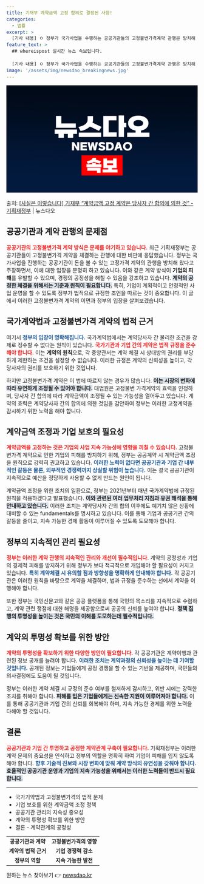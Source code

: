 ```yaml
---
title: 기재부 계약금액 고정 합의로 결정된 사항!
categories:
  - 법률
excerpt: >
  [기사 내용] ㅇ 정부가 국가사업을 수행하는 공공기관들의 고정불변가격계약 관행은 방치해 왔다는 지적이 나왔습…
feature_text: >
  ## whereispost 실시간 뉴스 속보입니다.

  [기사 내용] ㅇ 정부가 국가사업을 수행하는 공공기관들의 고정불변가격계약 관행은 방치해 왔다는 지적이 나왔습…
image: '/assets/img/newsdao_breakingnews.jpg'
---
```


![뉴스다오 속보](/assets/img/newsdao_breakingnews.jpg)

<p>출처: <a href="https://newsdao.kr/2276" rel="dofollow">[사실은 이렇습니다] 기재부 “계약금액 고정 계약은 당사자 간 합의에 의한 것” - 기획재정부</a> | 뉴스다오</p>

<h2 data-ke-size="size26">공공기관과 계약 관행의 문제점</h2>

<p data-ke-size="size16"><b><span style="color: #ee2323;">공공기관의 고정불변가격 계약 방식은 문제를 야기하고 있습니다.</span></b> 최근 기획재정부는 공공기관들이 고정불변가격 계약을 체결하는 관행에 대한 비판에 응답했습니다. 정부는 국가사업을 진행하는 공공기관이 돈을 볼 수 있는 고정가격 계약의 관행을 방치해 왔다고 주장하면서, 이에 대한 입장을 분명히 하고 있습니다. 이와 같은 계약 방식이 <b>기업의 피해</b>를 유발할 수 있으며, 경쟁의 공정성을 해칠 수 있음을 강조하고 있습니다. <b><span style="background-color: #21538527;">계약의 공정한 체결을 위해서는 기준과 원칙이 필요합니다.</span></b> 특히, 기업이 계획적이고 안정적인 사업 운영을 할 수 있도록 정부가 법적으로 규정한 조언을 따르는 것이 중요합니다. 이 글에서 이러한 고정불변가격 계약의 이면과 정부의 입장을 살펴보겠습니다.</p>

<p data-ke-size="size16"></p>

<h2 data-ke-size="size26">국가계약법과 고정불변가격 계약의 법적 근거</h2>

<p data-ke-size="size16">여기서 <b><span style="color: #1a5490;">정부의 입장이 명확해집니다.</span></b> 국가계약법에서는 계약당사자 간 불리한 조건을 강제로 징수할 수 없다는 원칙이 있습니다. <b><span style="color: #ee2323;">국가기관과 기업 간의 계약은 법적 규정을 준수해야 합니다.</span></b> 이는 <b>계약의 원칙</b>으로, 각 중앙관서는 계약 체결 시 상대방의 권리를 부당하게 제한하는 조건을 설정할 수 없습니다. 이러한 규정은 계약의 신뢰성을 높이고, 각 당사자의 권리를 보호하기 위한 것입니다.</p>

<p data-ke-size="size16">하지만 고정불변가격 계약은 이 법에 따르지 않는 경우가 많습니다. <b><span style="background-color: #21538527;">이는 시장의 변화에 따라 유연하게 조정될 수 있어야 합니다.</span></b> 대법원은 고정불변 가격계약의 효력을 인정하며, 당사자 간 합의에 따라 계약금액이 조정될 수 있는 가능성을 열어두고 있습니다. 계약의 효력은 계약당사자 간의 합의에 의한 것임을 감안하여 정부는 이러한 고정계약을 감시하기 위한 노력을 해야 합니다.</p>

<p data-ke-size="size16"></p>

<h2 data-ke-size="size26">계약금액 조정과 기업 보호의 필요성</h2>

<p data-ke-size="size16"><b><span style="color: #ee2323;">계약금액을 고정하는 것은 기업의 사업 지속 가능성에 영향을 끼칠 수 있습니다.</span></b> 고정불변가격 계약으로 인한 기업의 피해를 방지하기 위해, 정부는 공공계약 시 계약금액 조정을 원칙으로 강력히 권고하고 있습니다. <b><span style="color: #1a5490;">이러한 노력이 없다면 공공기관과 기업 간 내부적인 갈등은 물론, 외부적인 경쟁력까지 상실할 위험이 높습니다.</span></b> 이는 결국 공공기관이 지속적으로 예산을 정당하게 사용할 수 없게 만드는 원인이 됩니다.</p>

<p data-ke-size="size16">계약금액 조정을 위한 조치의 일환으로, 정부는 2021년부터 매년 국가계약법에 규정된 원칙을 적용하겠다고 발표했습니다. <b><span style="background-color: #21538527;">이와 관련된 여러 업무처리 지침과 유권 해석을 통해 안내하고 있습니다.</span></b> 이러한 조치는 계약당사자 간의 합의 이후에도 예기치 않은 상황에 대비할 수 있는 fundamentals를 명시하고 있습니다. 이를 통해 기업과 공공기관 간의 갈등을 줄이고, 지속 가능한 경제 활동이 이루어질 수 있도록 도모해야 합니다.</p>

<p data-ke-size="size16"></p>

<h2 data-ke-size="size26">정부의 지속적인 관리 필요성</h2>

<p data-ke-size="size16"><b><span style="color: #ee2323;">정부는 이러한 계약 관행의 지속적인 관리와 개선이 필수적입니다.</span></b> 계약의 공정성과 기업의 경제적 피해를 방지하기 위해 정부가 보다 적극적으로 개입해야 할 필요성이 커지고 있습니다. <b><span style="color: #1a5490;">특히 계약체결 시 유의할 점과 방향성을 명확하게 안내해야 합니다.</span></b> 각 공공기관은 이러한 원칙을 바탕으로 계약을 체결하며, 법과 규정을 준수하는 선에서 계약을 이행해야 합니다.</p>

<p data-ke-size="size16">또한 정부는 국민신문고와 같은 공공 플랫폼을 통해 국민의 목소리를 지속적으로 수렴하고, 계약 관련 쟁점에 대한 해명을 제공함으로써 공공의 신뢰를 높여야 합니다. <b><span style="background-color: #21538527;">정책 집행의 투명성을 높이는 것은 국민의 이해를 도모하는데 필수적입니다.</span></b></p>

<p data-ke-size="size16"></p>

<h2 data-ke-size="size26">계약의 투명성 확보를 위한 방안</h2>

<p data-ke-size="size16"><b><span style="color: #ee2323;">계약의 투명성을 확보하기 위한 다양한 방안이 필요합니다.</span></b> 각 공공기관은 계약이행과 관련된 정보 공개를 늘려야 합니다. <b><span style="color: #1a5490;">이러한 조치는 계약과정의 신뢰성을 높이는 데 기여할 것입니다.</span></b> 공개된 정보는 기업들에게 공정 경쟁을 할 수 있는 기반을 제공하며, 국민들의 의사결정에도 도움이 될 것입니다.</p>

<p data-ke-size="size16">정부는 이러한 계약 체결 시 규정의 준수 여부를 철저하게 감시하고, 위반 시에는 강력한 조치를 취해야 합니다. <b><span style="background-color: #21538527;">피해를 입은 기업들에게는 신속한 지원이 이루어져야 합니다.</span></b> 이를 통해 공공기관과 기업 간의 신뢰를 회복해야 하며, 지속 가능한 경제를 위한 노력을 다해야 할 것입니다. </p>

<p data-ke-size="size16"></p>

<h2 data-ke-size="size26">결론</h2>

<p data-ke-size="size16"><b><span style="color: #ee2323;">공공기관과 기업 간 투명하고 공정한 계약관계 구축이 필요합니다.</span></b> 기획재정부는 이러한 계약 문제의 중요성을 인식하고 정부의 역할을 명확히 하여 기업이 피해를 입지 않도록 해야 합니다. <b><span style="color: #1a5490;">향후 기술적 진보와 시장 변화에 맞춰 계약 방식의 유연성을 갖춰야 합니다.</span></b> <b><span style="background-color: #21538527;">효율적인 공공기관 운영과 기업의 지속 가능성을 위해서는 이러한 노력들이 반드시 필요합니다.</span></b> </p>

<p data-ke-size="size16"></p>

<hr>

<ul>
    <li>국가기약법과 고정불변가격의 법적 문제</li>
    <li>기업 보호를 위한 계약금액 조정 정책</li>
    <li>공공기관 관리의 지속성 중요성</li>
    <li>계약의 투명성 확보를 위한 방안</li>
    <li>결론 - 계약관계의 공정성</li>
</ul>

<p data-ke-size="size16"></p>

<table>
    <tr>
        <td style="text-align: center; height: 17px;"><b>공공기관과 계약</b></td>
        <td style="text-align: center; height: 17px;"><b>고정불변가격의 영향</b></td>
    </tr>
    <tr>
        <td style="text-align: center; height: 17px;"><b>계약의 법적 근거</b></td>
        <td style="text-align: center; height: 17px;"><b>기업 경쟁력 감소</b></td>
    </tr>
    <tr>
        <td style="text-align: center; height: 17px;"><b>정부의 역할</b></td>
        <td style="text-align: center; height: 17px;"><b>지속 가능한 발전</b></td>
    </tr>
</table> 

원하는 뉴스 찾아보기 👉 <a href="https://newsdao.kr" rel="dofollow">newsdao.kr</a>



